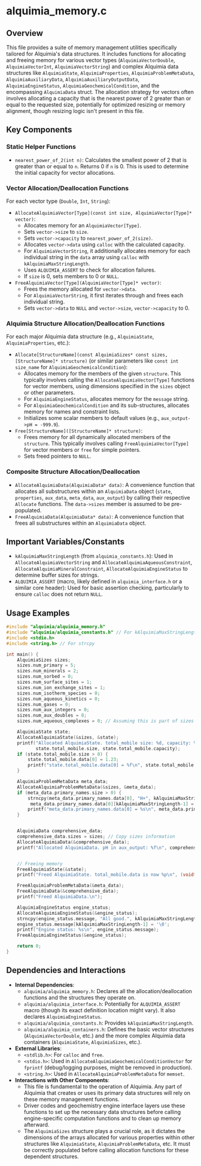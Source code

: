 # alquimia_memory.c

## Overview

This file provides a suite of memory management utilities specifically tailored for Alquimia's data structures. It includes functions for allocating and freeing memory for various vector types (`AlquimiaVectorDouble`, `AlquimiaVectorInt`, `AlquimiaVectorString`) and complex Alquimia data structures like `AlquimiaState`, `AlquimiaProperties`, `AlquimiaProblemMetaData`, `AlquimiaAuxiliaryData`, `AlquimiaAuxiliaryOutputData`, `AlquimiaEngineStatus`, `AlquimiaGeochemicalCondition`, and the encompassing `AlquimiaData` struct. The allocation strategy for vectors often involves allocating a capacity that is the nearest power of 2 greater than or equal to the requested size, potentially for optimized resizing or memory alignment, though resizing logic isn't present in this file.

## Key Components

### Static Helper Functions

*   `nearest_power_of_2(int n)`: Calculates the smallest power of 2 that is greater than or equal to `n`. Returns 0 if `n` is 0. This is used to determine the initial capacity for vector allocations.

### Vector Allocation/Deallocation Functions

For each vector type (`Double`, `Int`, `String`):

*   `AllocateAlquimiaVector[Type](const int size, AlquimiaVector[Type]* vector)`:
    *   Allocates memory for an `AlquimiaVector[Type]`.
    *   Sets `vector->size` to `size`.
    *   Sets `vector->capacity` to `nearest_power_of_2(size)`.
    *   Allocates `vector->data` using `calloc` with the calculated capacity.
    *   For `AlquimiaVectorString`, it additionally allocates memory for each individual string in the `data` array using `calloc` with `kAlquimiaMaxStringLength`.
    *   Uses `ALQUIMIA_ASSERT` to check for allocation failures.
    *   If `size` is 0, sets members to 0 or `NULL`.
*   `FreeAlquimiaVector[Type](AlquimiaVector[Type]* vector)`:
    *   Frees the memory allocated for `vector->data`.
    *   For `AlquimiaVectorString`, it first iterates through and frees each individual string.
    *   Sets `vector->data` to `NULL` and `vector->size`, `vector->capacity` to 0.

### Alquimia Structure Allocation/Deallocation Functions

For each major Alquimia data structure (e.g., `AlquimiaState`, `AlquimiaProperties`, etc.):

*   `Allocate[StructureName](const AlquimiaSizes* const sizes, [StructureName]* structure)` (or similar parameters like `const int size_name` for `AlquimiaGeochemicalCondition`):
    *   Allocates memory for the members of the given `structure`. This typically involves calling the `AllocateAlquimiaVector[Type]` functions for vector members, using dimensions specified in the `sizes` object or other parameters.
    *   For `AlquimiaEngineStatus`, allocates memory for the `message` string.
    *   For `AlquimiaGeochemicalCondition` and its sub-structures, allocates memory for names and constraint lists.
    *   Initializes some scalar members to default values (e.g., `aux_output->pH = -999.9`).
*   `Free[StructureName]([StructureName]* structure)`:
    *   Frees memory for all dynamically allocated members of the `structure`. This typically involves calling `FreeAlquimiaVector[Type]` for vector members or `free` for simple pointers.
    *   Sets freed pointers to `NULL`.

### Composite Structure Allocation/Deallocation

*   `AllocateAlquimiaData(AlquimiaData* data)`: A convenience function that allocates all substructures within an `AlquimiaData` object (`state`, `properties`, `aux_data`, `meta_data`, `aux_output`) by calling their respective `Allocate` functions. The `data->sizes` member is assumed to be pre-populated.
*   `FreeAlquimiaData(AlquimiaData* data)`: A convenience function that frees all substructures within an `AlquimiaData` object.

## Important Variables/Constants

*   `kAlquimiaMaxStringLength` (from `alquimia_constants.h`): Used in `AllocateAlquimiaVectorString` and `AllocateAlquimiaAqueousConstraint`, `AllocateAlquimiaMineralConstraint`, `AllocateAlquimiaEngineStatus` to determine buffer sizes for strings.
*   `ALQUIMIA_ASSERT` (macro, likely defined in `alquimia_interface.h` or a similar core header): Used for basic assertion checking, particularly to ensure `calloc` does not return `NULL`.

## Usage Examples

```c
#include "alquimia/alquimia_memory.h"
#include "alquimia/alquimia_constants.h" // For kAlquimiaMaxStringLength
#include <stdio.h>
#include <string.h> // For strcpy

int main() {
    AlquimiaSizes sizes;
    sizes.num_primary = 5;
    sizes.num_minerals = 2;
    sizes.num_sorbed = 0;
    sizes.num_surface_sites = 1;
    sizes.num_ion_exchange_sites = 1;
    sizes.num_isotherm_species = 0;
    sizes.num_aqueous_kinetics = 0;
    sizes.num_gases = 0;
    sizes.num_aux_integers = 0;
    sizes.num_aux_doubles = 0;
    sizes.num_aqueous_complexes = 0; // Assuming this is part of sizes for aux_output

    AlquimiaState state;
    AllocateAlquimiaState(&sizes, &state);
    printf("Allocated AlquimiaState. total_mobile size: %d, capacity: %d\n",
           state.total_mobile.size, state.total_mobile.capacity);
    if (state.total_mobile.size > 0) {
        state.total_mobile.data[0] = 1.23;
        printf("state.total_mobile.data[0] = %f\n", state.total_mobile.data[0]);
    }

    AlquimiaProblemMetaData meta_data;
    AllocateAlquimiaProblemMetaData(&sizes, &meta_data);
    if (meta_data.primary_names.size > 0) {
        strncpy(meta_data.primary_names.data[0], "H+", kAlquimiaMaxStringLength -1);
         meta_data.primary_names.data[0][kAlquimiaMaxStringLength-1] = '\0';
        printf("meta_data.primary_names.data[0] = %s\n", meta_data.primary_names.data[0]);
    }


    AlquimiaData comprehensive_data;
    comprehensive_data.sizes = sizes; // Copy sizes information
    AllocateAlquimiaData(&comprehensive_data);
    printf("Allocated AlquimiaData. pH in aux_output: %f\n", comprehensive_data.aux_output.pH);


    // Freeing memory
    FreeAlquimiaState(&state);
    printf("Freed AlquimiaState. total_mobile.data is now %p\n", (void*)state.total_mobile.data);

    FreeAlquimiaProblemMetaData(&meta_data);
    FreeAlquimiaData(&comprehensive_data);
    printf("Freed AlquimiaData.\n");

    AlquimiaEngineStatus engine_status;
    AllocateAlquimiaEngineStatus(&engine_status);
    strncpy(engine_status.message, "All good.", kAlquimiaMaxStringLength -1);
    engine_status.message[kAlquimiaMaxStringLength-1] = '\0';
    printf("Engine status: %s\n", engine_status.message);
    FreeAlquimiaEngineStatus(&engine_status);

    return 0;
}
```

## Dependencies and Interactions

*   **Internal Dependencies**:
    *   `alquimia/alquimia_memory.h`: Declares all the allocation/deallocation functions and the structures they operate on.
    *   `alquimia/alquimia_interface.h`: Potentially for `ALQUIMIA_ASSERT` macro (though its exact definition location might vary). It also declares `AlquimiaEngineStatus`.
    *   `alquimia/alquimia_constants.h`: Provides `kAlquimiaMaxStringLength`.
    *   `alquimia/alquimia_containers.h`: Defines the basic vector structures (`AlquimiaVectorDouble`, etc.) and the more complex Alquimia data containers (`AlquimiaState`, `AlquimiaSizes`, etc.).
*   **External Libraries**:
    *   `<stdlib.h>`: For `calloc` and `free`.
    *   `<stdio.h>`: Used in `AllocateAlquimiaGeochemicalConditionVector` for `fprintf` (debug/logging purposes, might be removed in production).
    *   `<string.h>`: Used in `AllocateAlquimiaProblemMetaData` for `memset`.
*   **Interactions with Other Components**:
    *   This file is fundamental to the operation of Alquimia. Any part of Alquimia that creates or uses its primary data structures will rely on these memory management functions.
    *   Driver codes and geochemistry engine interface layers use these functions to set up the necessary data structures before calling engine-specific computation functions and to clean up memory afterward.
    *   The `AlquimiaSizes` structure plays a crucial role, as it dictates the dimensions of the arrays allocated for various properties within other structures like `AlquimiaState`, `AlquimiaProblemMetaData`, etc. It must be correctly populated before calling allocation functions for these dependent structures.
```
